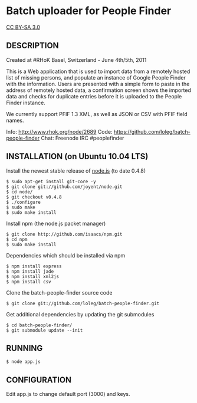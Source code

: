 # Batch uploader for People Finder

[CC BY-SA 3.0](http://creativecommons.org/licenses/by-sa/3.0/)

## DESCRIPTION

Created at #RHoK Basel, Switzerland - June 4th/5th, 2011

This is a Web application that is used to import data from a remotely hosted list of missing persons, and populate an instance of Google People Finder with the information. Users are presented with a simple form to paste in the address of remotely hosted data, a confirmation screen shows the imported data and checks for duplicate entries before it is uploaded to the People Finder instance.

We currently support PFIF 1.3 XML, as well as JSON or CSV with PFIF field names.

Info: http://www.rhok.org/node/2689
Code: https://github.com/loleg/batch-people-finder
Chat: Freenode IRC #peoplefinder

## INSTALLATION (on Ubuntu 10.04 LTS)

Install the newest stable release of [node.js](http://nodejs.org) (to date 0.4.8)

	$ sudo apt-get install git-core -y
	$ git clone git://github.com/joyent/node.git
	$ cd node/
	$ git checkout v0.4.8
	$ ./configure
	$ sudo make
	$ sudo make install

Install npm (the node.js packet manager)

	$ git clone http://github.com/isaacs/npm.git
	$ cd npm
	$ sudo make install

Dependencies which should be installed via npm

	$ npm install express
	$ npm install jade
	$ npm install xml2js
	$ npm install csv

Clone the batch-people-finder source code

	$ git clone git://github.com/loleg/batch-people-finder.git

Get additional dependencies by updating the git submodules

	$ cd batch-people-finder/
	$ git submodule update --init

## RUNNING

	$ node app.js

## CONFIGURATION

Edit app.js to change default port (3000) and keys.
